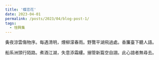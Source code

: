 ```yaml
---
title: '蝶恋花'
date: 2023-04-01
permalink: /posts/2023/04/blog-post-1/
tags:
  - 愷興集
---
```


夤夜涼雲傷物序。每遇清明，煙柳濛春雨。野鶩平湖飛過處。香簾臺下聽人語。

船系洲頭行陌路。煮酒江湖，失意添霜縷。搦管新篇空自詡。此心諳者無尋去。